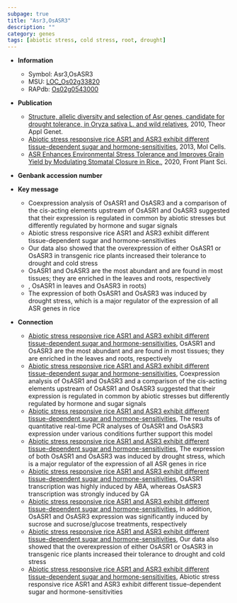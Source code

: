 ```yaml
---
subpage: true
title: "Asr3,OsASR3"
description: ""
category: genes
tags: [abiotic stress, cold stress, root, drought]
---
```


* **Information**  
    + Symbol: Asr3,OsASR3  
    + MSU: [LOC_Os02g33820](http://rice.plantbiology.msu.edu/cgi-bin/ORF_infopage.cgi?orf=LOC_Os02g33820)  
    + RAPdb: [Os02g0543000](http://rapdb.dna.affrc.go.jp/viewer/gbrowse_details/irgsp1?name=Os02g0543000)  

* **Publication**  
    + [Structure, allelic diversity and selection of Asr genes, candidate for drought tolerance, in Oryza sativa L. and wild relatives](http://www.ncbi.nlm.nih.gov/pubmed?term=Structure,+allelic+diversity+and+selection+of+Asr+genes,+candidate+for+drought+tolerance,+in+Oryza+sativa+L.+and+wild+relatives%5BTitle%5D), 2010, Theor Appl Genet.
    + [Abiotic stress responsive rice ASR1 and ASR3 exhibit different tissue-dependent sugar and hormone-sensitivities](http://www.ncbi.nlm.nih.gov/pubmed?term=Abiotic+stress+responsive+rice+ASR1+and+ASR3+exhibit+different+tissue-dependent+sugar+and+hormone-sensitivities%5BTitle%5D), 2013, Mol Cells.
    + [ASR Enhances Environmental Stress Tolerance and Improves Grain Yield by Modulating Stomatal Closure in Rice.](http://www.ncbi.nlm.nih.gov/pubmed?term=ASR+Enhances+Environmental+Stress+Tolerance+and+Improves+Grain+Yield+by+Modulating+Stomatal+Closure+in+Rice.%5BTitle%5D), 2020, Front Plant Sci.

* **Genbank accession number**  

* **Key message**  
    + Coexpression analysis of OsASR1 and OsASR3 and a comparison of the cis-acting elements upstream of OsASR1 and OsASR3 suggested that their expression is regulated in common by abiotic stresses but differently regulated by hormone and sugar signals
    + Abiotic stress responsive rice ASR1 and ASR3 exhibit different tissue-dependent sugar and hormone-sensitivities
    + Our data also showed that the overexpression of either OsASR1 or OsASR3 in transgenic rice plants increased their tolerance to drought and cold stress
    + OsASR1 and OsASR3 are the most abundant and are found in most tissues; they are enriched in the leaves and roots, respectively
    + , OsASR1 in leaves and OsASR3 in roots)
    + The expression of both OsASR1 and OsASR3 was induced by drought stress, which is a major regulator of the expression of all ASR genes in rice

* **Connection**  
    + [Abiotic stress responsive rice ASR1 and ASR3 exhibit different tissue-dependent sugar and hormone-sensitivities](http://www.ncbi.nlm.nih.gov/pubmed?term=Abiotic+stress+responsive+rice+ASR1+and+ASR3+exhibit+different+tissue-dependent+sugar+and+hormone-sensitivities%5BTitle%5D), OsASR1 and OsASR3 are the most abundant and are found in most tissues; they are enriched in the leaves and roots, respectively
    + [Abiotic stress responsive rice ASR1 and ASR3 exhibit different tissue-dependent sugar and hormone-sensitivities](http://www.ncbi.nlm.nih.gov/pubmed?term=Abiotic+stress+responsive+rice+ASR1+and+ASR3+exhibit+different+tissue-dependent+sugar+and+hormone-sensitivities%5BTitle%5D), Coexpression analysis of OsASR1 and OsASR3 and a comparison of the cis-acting elements upstream of OsASR1 and OsASR3 suggested that their expression is regulated in common by abiotic stresses but differently regulated by hormone and sugar signals
    + [Abiotic stress responsive rice ASR1 and ASR3 exhibit different tissue-dependent sugar and hormone-sensitivities](http://www.ncbi.nlm.nih.gov/pubmed?term=Abiotic+stress+responsive+rice+ASR1+and+ASR3+exhibit+different+tissue-dependent+sugar+and+hormone-sensitivities%5BTitle%5D), The results of quantitative real-time PCR analyses of OsASR1 and OsASR3 expression under various conditions further support this model
    + [Abiotic stress responsive rice ASR1 and ASR3 exhibit different tissue-dependent sugar and hormone-sensitivities](http://www.ncbi.nlm.nih.gov/pubmed?term=Abiotic+stress+responsive+rice+ASR1+and+ASR3+exhibit+different+tissue-dependent+sugar+and+hormone-sensitivities%5BTitle%5D), The expression of both OsASR1 and OsASR3 was induced by drought stress, which is a major regulator of the expression of all ASR genes in rice
    + [Abiotic stress responsive rice ASR1 and ASR3 exhibit different tissue-dependent sugar and hormone-sensitivities](http://www.ncbi.nlm.nih.gov/pubmed?term=Abiotic+stress+responsive+rice+ASR1+and+ASR3+exhibit+different+tissue-dependent+sugar+and+hormone-sensitivities%5BTitle%5D), OsASR1 transcription was highly induced by ABA, whereas OsASR3 transcription was strongly induced by GA
    + [Abiotic stress responsive rice ASR1 and ASR3 exhibit different tissue-dependent sugar and hormone-sensitivities](http://www.ncbi.nlm.nih.gov/pubmed?term=Abiotic+stress+responsive+rice+ASR1+and+ASR3+exhibit+different+tissue-dependent+sugar+and+hormone-sensitivities%5BTitle%5D), In addition, OsASR1 and OsASR3 expression was significantly induced by sucrose and sucrose/glucose treatments, respectively
    + [Abiotic stress responsive rice ASR1 and ASR3 exhibit different tissue-dependent sugar and hormone-sensitivities](http://www.ncbi.nlm.nih.gov/pubmed?term=Abiotic+stress+responsive+rice+ASR1+and+ASR3+exhibit+different+tissue-dependent+sugar+and+hormone-sensitivities%5BTitle%5D), Our data also showed that the overexpression of either OsASR1 or OsASR3 in transgenic rice plants increased their tolerance to drought and cold stress
    + [Abiotic stress responsive rice ASR1 and ASR3 exhibit different tissue-dependent sugar and hormone-sensitivities](http://www.ncbi.nlm.nih.gov/pubmed?term=Abiotic+stress+responsive+rice+ASR1+and+ASR3+exhibit+different+tissue-dependent+sugar+and+hormone-sensitivities%5BTitle%5D), Abiotic stress responsive rice ASR1 and ASR3 exhibit different tissue-dependent sugar and hormone-sensitivities



